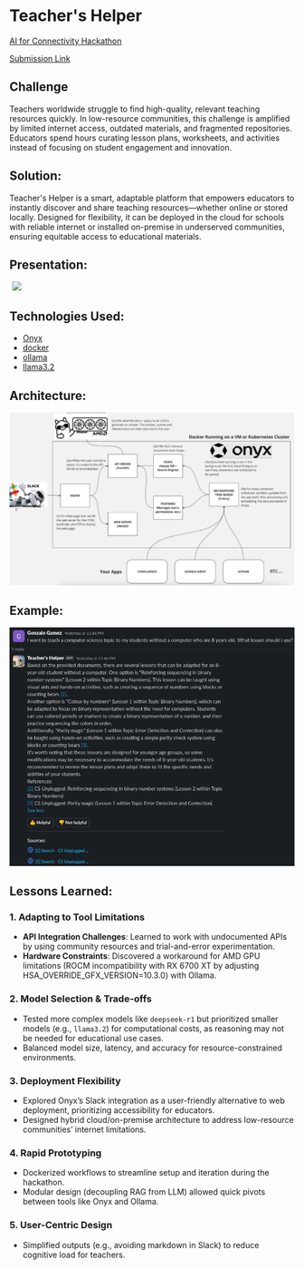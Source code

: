 # Teacher's Helper
[AI for Connectivity Hackathon](https://lablab.ai/event/ai-for-connectivity-hackathon) 

[Submission Link](https://lablab.ai/event/ai-for-connectivity-hackathon/teachers-helper/teachers-helper)

## Challenge

Teachers worldwide struggle to find high-quality, relevant teaching resources quickly. In low-resource communities, this challenge is amplified by limited internet access, outdated materials, and fragmented repositories. Educators spend hours curating lesson plans, worksheets, and activities instead of focusing on student engagement and innovation.

## Solution:

Teacher's Helper is a smart, adaptable platform that empowers educators to instantly discover and share teaching resources—whether online or stored locally. Designed for flexibility, it can be deployed in the cloud for schools with reliable internet or installed on-premise in underserved communities, ensuring equitable access to educational materials.

## Presentation:

<div style="display: inline-flex; align-items: center;">
  <!-- Play Button -->
  <a href="https://youtu.be/w7rXye8nTuM" target="_blank" style="display: inline-block;">
    <img src="https://upload.wikimedia.org/wikipedia/commons/b/b8/YouTube_play_button_icon_%282013%E2%80%932017%29.svg" 
         style="width: 50px; height: auto; margin-left: 5px;">
  </a>
</div>

## Technologies Used:

* [Onyx](https://github.com/onyx-dot-app/onyx)
* [docker](https://www.docker.com/)
* [ollama](https://ollama.com/)
* [llama3.2](https://www.llama.com/docs/model-cards-and-prompt-formats/llama3_2/)

## Architecture:

![](https://github.com/Takosaga/teachers_helper/blob/main/Architecture.png)

## Example:

![](https://github.com/Takosaga/teachers_helper/blob/main/bot_example.png)

## Lessons Learned:

### 1. Adapting to Tool Limitations
- **API Integration Challenges**: Learned to work with undocumented APIs by using community resources and trial-and-error experimentation.
- **Hardware Constraints**: Discovered a workaround for AMD GPU limitations (ROCM incompatibility with RX 6700 XT by adjusting HSA_OVERRIDE_GFX_VERSION=10.3.0) with Ollama.

### 2. Model Selection & Trade-offs
- Tested more complex models like `deepseek-r1` but prioritized smaller models (e.g., `llama3.2`) for computational costs, as reasoning may not be needed for educational use cases.
- Balanced model size, latency, and accuracy for resource-constrained environments.

### 3. Deployment Flexibility
- Explored Onyx’s Slack integration as a user-friendly alternative to web deployment, prioritizing accessibility for educators.
- Designed hybrid cloud/on-premise architecture to address low-resource communities’ internet limitations.

### 4. Rapid Prototyping
- Dockerized workflows to streamline setup and iteration during the hackathon.
- Modular design (decoupling RAG from LLM) allowed quick pivots between tools like Onyx and Ollama.

### 5. User-Centric Design
- Simplified outputs (e.g., avoiding markdown in Slack) to reduce cognitive load for teachers.
